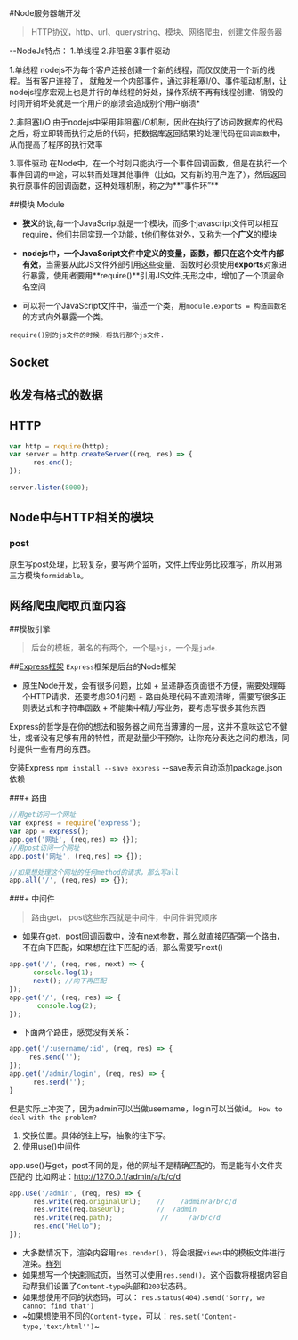 #Node服务器端开发

> HTTP协议，http、url、querystring、模块、网络爬虫，创建文件服务器

--NodeJs特点：
     1.单线程          2.非阻塞             3事件驱动

1.单线程
nodejs不为每个客户连接创建一个新的线程，而仅仅使用一个新的线程。当有客户连接了，  就触发一个内部事件，通过非租塞I/O、事件驱动机制，让nodejs程序宏观上也是并行的单线程的好处，操作系统不再有线程创建、销毁的时间开销坏处就是一个用户的崩溃会造成别个用户崩溃*

2.非阻塞I/O
由于nodejs中采用非阻塞I/O机制，因此在执行了访问数据库的代码之后，将立即转而执行之后的代码，把数据库返回结果的处理代码在`回调函数`中，从而提高了程序的执行效率  

3.事件驱动
在Node中，在一个时刻只能执行一个事件回调函数，但是在执行一个事件回调的中途，可以转而处理其他事件（比如，又有新的用户连了），然后返回执行原事件的回调函数，这种处理机制，称之为**“事件环”**

##模块 Module

* **狭义**的说,每一个JavaScript就是一个模块，而多个javascript文件可以相互require，他们共同实现一个功能，t他们整体对外，又称为一个**广义**的模块

* **nodejs中，一个JavaScript文件中定义的变量，函数，都只在这个文件内部有效**，当需要从此JS文件外部引用这些变量、函数时必须使用**exports**对象进行暴露，使用者要用**require()**引用JS文件,无形之中，增加了一个顶层命名空间

* 可以将一个JavaScript文件中，描述一个类，用`module.exports = 构造函数名`的方式向外暴露一个类。

`require()别的js文件的时候，将执行那个js文件.`

## Socket

## 收发有格式的数据

## HTTP

```javascript
var http = require(http);
var server = http.createServer((req, res) => {
      res.end();
});
    
server.listen(8000);
```

## Node中与HTTP相关的模块

### post
原生写post处理，比较复杂，要写两个监听，文件上传业务比较难写，所以用第三方模块`formidable`。


## 网络爬虫爬取页面内容

##模板引擎
>后台的模板，著名的有两个，一个是`ejs`，一个是`jade`.

##[Express框架](http://expressjs.com/)
`Express`框架是后台的Node框架
+ 原生Node开发，会有很多问题，比如
      + 呈递静态页面很不方便，需要处理每个HTTP请求，还要考虑304问题
      + 路由处理代码不直观清晰，需要写很多正则表达式和字符串函数
      + 不能集中精力写业务，要考虑写很多其他东西

Express的哲学是在你的想法和服务器之间充当薄薄的一层，这并不意味这它不健壮，或者没有足够有用的特性，而是劲量少干预你，让你充分表达之间的想法，同时提供一些有用的东西。

安装Express `npm install --save express`
--save表示自动添加package.json依赖

###+ 路由
```javascript
//用get访问一个网址
var express = require('express');
var app = express();
app.get('网址', (req,res) => {});
//用post访问一个网址
app.post('网址', (req,res) => {});

//如果想处理这个网址的任何method的请求，那么写all
app.all('/', (req,res) => {});
```
###+ 中间件
>路由get， post这些东西就是中间件，中间件讲究顺序
+ 如果在get，post回调函数中，没有next参数，那么就直接匹配第一个路由，不在向下匹配，如果想在往下匹配的话，那么需要写next()
```javascript
app.get('/', (req, res, next) => {
      console.log(1);
      next(); //向下再匹配
});
app.get('/', (req, res) => {
       console.log(2);
});
```
+ 下面两个路由，感觉没有关系：
```javascript
app.get('/:username/:id', (req, res) => {
     res.send('');
});
app.get('/admin/login', (req, res) => {
      res.send('');
}
```
但是实际上冲突了，因为admin可以当做username，login可以当做id。
`How to deal with the problem?`
1. 交换位置。具体的往上写，抽象的往下写。
2. 使用use()中间件

app.use()与get，post不同的是，他的网址不是精确匹配的。而是能有小文件夹匹配的
比如网址：http://127.0.0.1/admin/a/b/c/d
```javascript
app.use('/admin', (req, res) => {
      res.write(req.originalUrl);    //    /admin/a/b/c/d
      res.write(req.baseUrl);        //  /admin
      res.write(req.path);            //     /a/b/c/d
      res.end("Hello");
});
```
+ 大多数情况下，渲染内容用`res.render()`，将会根据`views`中的模板文件进行渲染。[样列](./$Express/02.js)
+ 如果想写一个快速测试页，当然可以使用`res.send()`。这个函数将根据内容自动帮我们设置了`Content-type`头部和`200`状态码。
+ 如果想使用不同的状态码，可以： 
      `res.status(404).send('Sorry, we cannot find that')`
+ ~如果想使用不同的`Content-type`，可以：`res.set('Content-type,'text/html'')`~